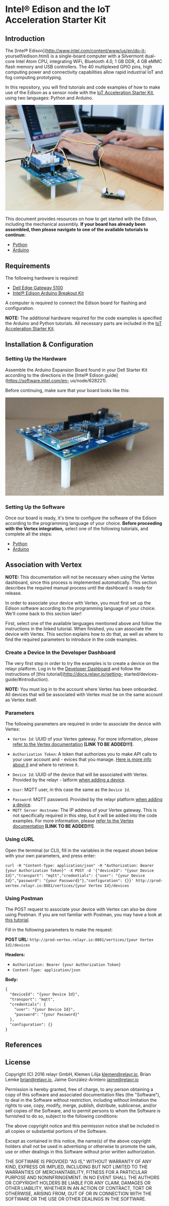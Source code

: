 # Intel® Edison and the IoT Acceleration Starter Kit

## Introduction

The [Intel® Edison](http://www.intel.com/content/www/us/en/do-it-
yourself/edison.html) is a single-board computer with a Silvermont dual-core
Intel Atom CPU, integrating WiFi, Bluetooth 4.0, 1 GB DDR, 4 GB eMMC flash
memory and USB controllers. The 40 multiplexed GPIO pins, high computing power
and connectivity capabilities allow rapid industrial IoT and fog computing
prototyping.

In this repository, you will find tutorials and code examples of how to make
use of the Edison as a sensor node with the [IoT Acceleration Starter
Kit](http://www.iot-starterkit.de/), using two languages: Python and Arduino.

![](./assets/edison_intro_pic.jpg)

This document provides resources on how to get started with the Edison,
including the mechanical assembly. **If your board has already been assembled,
then please navigate to one of the available tutorials to continue:**

* [Python](https://github.com/relayr/edison/tree/master/python)
* [Arduino](https://github.com/relayr/edison/tree/master/arduino)

## Requirements

The following hardware is required:

 * [Dell Edge Gateway 5100]()
 * [Intel® Edison Arduino Breakout Kit]()

A computer is required to connect the Edison board for flashing and configuration.

**NOTE:** The additional hardware required for the code examples is specified the Arduino and Python tutorials. All necessary parts are included in the [IoT Acceleration Starter Kit](http://www.iot-starterkit.de/).

## Installation & Configuration

### Setting Up the Hardware

Assemble the Arduino Expansion Board found in your Dell Starter Kit according
to the directions in the [Intel® Edison guide](https://software.intel.com/en-
us/node/628221).

Before continuing, make sure that your board looks like this:

![](./assets/edison_assembled_board.jpg)

### Setting Up the Software

Once our board is ready, it's time to configure the software of the Edison
according to the programming language of your choice. **Before proceeding with
the Vertex integration,** select one of the following tutorials, and
complete all the steps:

* [Python](https://github.com/relayr/edison/tree/master/python)
* [Arduino](https://github.com/relayr/edison/tree/master/arduino)

## Association with Vertex

**NOTE:** This documentation will not be necessary when using the Vertex
dashboard, since this process is implemented automatically. This section
describes the required manual process until the dashboard is ready for
release.

In order to associate your device with Vertex, you must first set up the
Edison software according to the programming language of your choice. We'll
come back to this section later!

First, select one of the available languages mentioned above and follow the
instructions in the linked tutorial. When finished, you can associate the
device with Vertex. This section explains how to do that, as well as where to
find the required parameters to introduce in the code examples.

### Create a Device In the Developer Dashboard

The very first step in order to try the examples is to create a device on the
relayr platform. Log in to the [Developer Dashboard](https://dev.relayr.io)
and follow the instructions of [this tutorial](http://docs.relayr.io/getting-
started/devices-guide/#introduction).

**NOTE:** You must log in to the account where Vertex has been onboarded.
All devices that will be associated with Vertex must be on the same account as
Vertex itself.

### Parameters

The following parameters are required in order to associate the device with Vertex:

-  `Vertex Id`: UUID of your Vertex gateway. For more information, please [refer to the Vertex documentation]() **[LINK TO BE ADDED!!!]**.
* `Authorization Token`: A token that authorizes you to make API calls to your user account and - evices that you manage. [Here is more info about it](http://docs.relayr.io/getting-started/account-creation/#user-id-and-authorization-token) and where to retrieve it.
-  `Device Id`: UUID of the device that will be associated with Vertex. Provided by the relayr - latform [when adding a device](http://docs.relayr.io/getting-started/devices-guide/).
* `User`: MQTT user, in this case the same as the `Device Id`.
-  `Password`: MQTT password. Provided by the relayr platform [when adding a device](http://docs.relayr.io/getting-started/devices-guide/).
-  `MQTT Server Hostname`: The IP address of your Vertex gateway. This is not specifically required in this step, but it will be added into the code examples. For more information, please [refer to the Vertex documentation]() **[LINK TO BE ADDED!!!]**.

### Using cURL

Open the terminal (or CLI), fill in the variables in the request shown below
with your own parameters, and press enter:

```
curl -H "Content-Type: application/json" -H "Authorization: Bearer {your Authorization Token}" -X POST -d '{"deviceId": "{your Device Id}","transport": "mqtt","credentials": {"user": "{your Device Id}","password": "{your Password}"},"configuration": {}}' http://prod-vertex.relayr.io:8081/vertices/{your Vertex Id}/devices
```

### Using Postman

The POST request to associate your device with Vertex can also be done using
Postman. If you are not familiar with Postman, you may have a look at [this
tutorial](https://www.getpostman.com/docs/requests).

Fill in the following parameters to make the request:

**POST URL:**
`http://prod-vertex.relayr.io:8081/vertices/{your Vertex Id}/devices`

**Headers:**

* 	`Authorization: Bearer {your Authorization Token}`
*  `Content-Type: application/json`

**Body:**

```
{
  "deviceId": "{your Device Id}",
  "transport": "mqtt",
  "credentials": {
    "user": "{your Device Id}",
    "password": "{your Password}"
  },
  "configuration": {}
}

```

## References

## License

Copyright (C) 2016 relayr GmbH, Klemen Lilija <klemen@relayr.io>, Brian Lemke
<brian@relayr.io>, Jaime González-Arintero <jaime@relayr.io>

Permission is hereby granted, free of charge, to any person obtaining a copy
of this software and associated documentation files (the "Software"), to deal
in the Software without restriction, including without limitation the rights
to use, copy, modify, merge, publish, distribute, sublicense, and/or sell
copies of the Software, and to permit persons to whom the Software is
furnished to do so, subject to the following conditions:

The above copyright notice and this permission notice shall be included in all
copies or substantial portions of the Software.

Except as contained in this notice, the name(s) of the above copyright holders
shall not be used in advertising or otherwise to promote the sale, use or
other dealings in this Software without prior written authorization.

THE SOFTWARE IS PROVIDED "AS IS," WITHOUT WARRANTY OF ANY KIND, EXPRESS OR
IMPLIED, INCLUDING BUT NOT LIMITED TO THE WARRANTIES OF MERCHANTABILITY,
FITNESS FOR A PARTICULAR PURPOSE AND NONINFRINGEMENT.  IN NO EVENT SHALL THE
AUTHORS OR COPYRIGHT HOLDERS BE LIABLE FOR ANY CLAIM, DAMAGES OR OTHER
LIABILITY, WHETHER IN AN ACTION OF CONTRACT, TORT OR OTHERWISE, ARISING FROM,
OUT OF OR IN CONNECTION WITH THE SOFTWARE OR THE USE OR OTHER DEALINGS IN THE
SOFTWARE.
